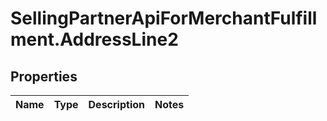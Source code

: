 # SellingPartnerApiForMerchantFulfillment.AddressLine2

## Properties
Name | Type | Description | Notes
------------ | ------------- | ------------- | -------------


